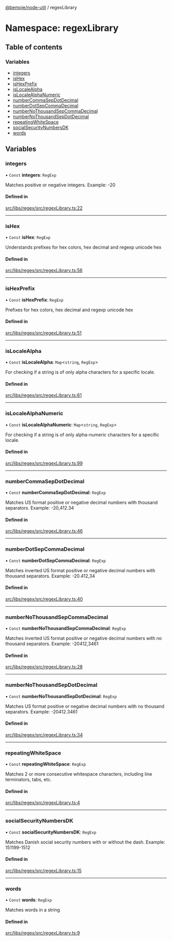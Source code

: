 [@bemoje/node-util](/docs/index.md) / regexLibrary

# Namespace: regexLibrary

## Table of contents

### Variables

- [integers](/docs/modules/regexLibrary.md#integers)
- [isHex](/docs/modules/regexLibrary.md#ishex)
- [isHexPrefix](/docs/modules/regexLibrary.md#ishexprefix)
- [isLocaleAlpha](/docs/modules/regexLibrary.md#islocalealpha)
- [isLocaleAlphaNumeric](/docs/modules/regexLibrary.md#islocalealphanumeric)
- [numberCommaSepDotDecimal](/docs/modules/regexLibrary.md#numbercommasepdotdecimal)
- [numberDotSepCommaDecimal](/docs/modules/regexLibrary.md#numberdotsepcommadecimal)
- [numberNoThousandSepCommaDecimal](/docs/modules/regexLibrary.md#numbernothousandsepcommadecimal)
- [numberNoThousandSepDotDecimal](/docs/modules/regexLibrary.md#numbernothousandsepdotdecimal)
- [repeatingWhiteSpace](/docs/modules/regexLibrary.md#repeatingwhitespace)
- [socialSecurityNumbersDK](/docs/modules/regexLibrary.md#socialsecuritynumbersdk)
- [words](/docs/modules/regexLibrary.md#words)

## Variables

### integers

• `Const` **integers**: `RegExp`

Matches positive or negative integers.
Example: -20

#### Defined in

[src/libs/regex/src/regexLibrary.ts:22](https://github.com/bemoje/bemoje-node-util/blob/fd39a18/src/libs/regex/src/regexLibrary.ts#L22)

___

### isHex

• `Const` **isHex**: `RegExp`

Understands prefixes for hex colors, hex decimal and regexp unicode hex

#### Defined in

[src/libs/regex/src/regexLibrary.ts:56](https://github.com/bemoje/bemoje-node-util/blob/fd39a18/src/libs/regex/src/regexLibrary.ts#L56)

___

### isHexPrefix

• `Const` **isHexPrefix**: `RegExp`

Prefixes for hex colors, hex decimal and regexp unicode hex

#### Defined in

[src/libs/regex/src/regexLibrary.ts:51](https://github.com/bemoje/bemoje-node-util/blob/fd39a18/src/libs/regex/src/regexLibrary.ts#L51)

___

### isLocaleAlpha

• `Const` **isLocaleAlpha**: `Map`<`string`, `RegExp`\>

For checking if a string is of only alpha characters for a specific locale.

#### Defined in

[src/libs/regex/src/regexLibrary.ts:61](https://github.com/bemoje/bemoje-node-util/blob/fd39a18/src/libs/regex/src/regexLibrary.ts#L61)

___

### isLocaleAlphaNumeric

• `Const` **isLocaleAlphaNumeric**: `Map`<`string`, `RegExp`\>

For checking if a string is of only alpha-numeric characters for a specific locale.

#### Defined in

[src/libs/regex/src/regexLibrary.ts:99](https://github.com/bemoje/bemoje-node-util/blob/fd39a18/src/libs/regex/src/regexLibrary.ts#L99)

___

### numberCommaSepDotDecimal

• `Const` **numberCommaSepDotDecimal**: `RegExp`

Matches US format positive or negative decimal numbers with thousand separators.
Example: -20,412.34

#### Defined in

[src/libs/regex/src/regexLibrary.ts:46](https://github.com/bemoje/bemoje-node-util/blob/fd39a18/src/libs/regex/src/regexLibrary.ts#L46)

___

### numberDotSepCommaDecimal

• `Const` **numberDotSepCommaDecimal**: `RegExp`

Matches inverted US format positive or negative decimal numbers with thousand separators.
Example: -20.412,34

#### Defined in

[src/libs/regex/src/regexLibrary.ts:40](https://github.com/bemoje/bemoje-node-util/blob/fd39a18/src/libs/regex/src/regexLibrary.ts#L40)

___

### numberNoThousandSepCommaDecimal

• `Const` **numberNoThousandSepCommaDecimal**: `RegExp`

Matches inverted US format positive or negative decimal numbers with no thousand separators.
Example: -20412,3461

#### Defined in

[src/libs/regex/src/regexLibrary.ts:28](https://github.com/bemoje/bemoje-node-util/blob/fd39a18/src/libs/regex/src/regexLibrary.ts#L28)

___

### numberNoThousandSepDotDecimal

• `Const` **numberNoThousandSepDotDecimal**: `RegExp`

Matches US format positive or negative decimal numbers with no thousand separators.
Example: -20412.3461

#### Defined in

[src/libs/regex/src/regexLibrary.ts:34](https://github.com/bemoje/bemoje-node-util/blob/fd39a18/src/libs/regex/src/regexLibrary.ts#L34)

___

### repeatingWhiteSpace

• `Const` **repeatingWhiteSpace**: `RegExp`

Matches 2 or more consecutive whitespace characters, including line terminators, tabs, etc.

#### Defined in

[src/libs/regex/src/regexLibrary.ts:4](https://github.com/bemoje/bemoje-node-util/blob/fd39a18/src/libs/regex/src/regexLibrary.ts#L4)

___

### socialSecurityNumbersDK

• `Const` **socialSecurityNumbersDK**: `RegExp`

Matches Danish social security numbers with or without the dash.
Example: 151199-1512

#### Defined in

[src/libs/regex/src/regexLibrary.ts:15](https://github.com/bemoje/bemoje-node-util/blob/fd39a18/src/libs/regex/src/regexLibrary.ts#L15)

___

### words

• `Const` **words**: `RegExp`

Matches words in a string

#### Defined in

[src/libs/regex/src/regexLibrary.ts:9](https://github.com/bemoje/bemoje-node-util/blob/fd39a18/src/libs/regex/src/regexLibrary.ts#L9)
